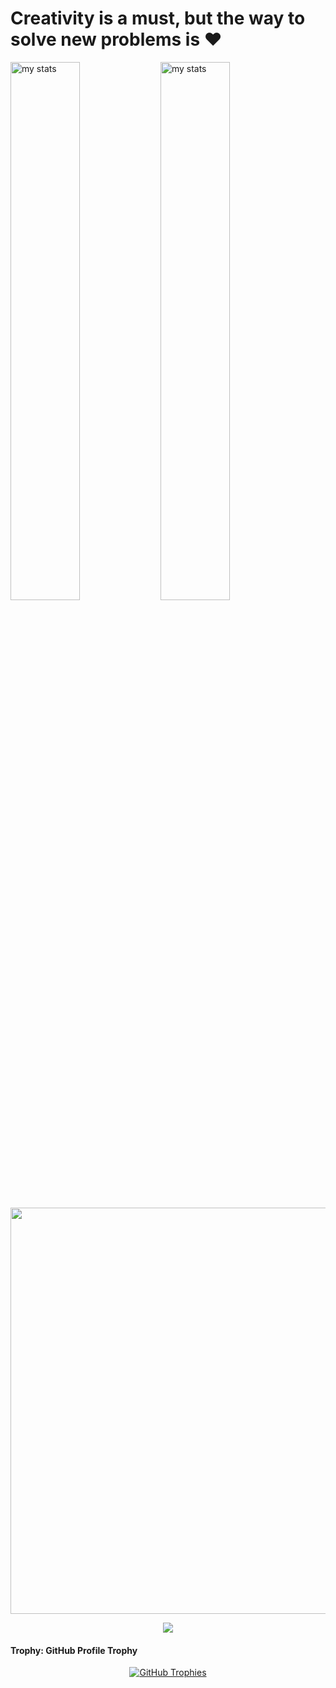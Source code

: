 # Creativity is a must, but the way to solve new problems is ❤️ 

<img alt="my stats" align="left" width="47%" src="https://github-readme-stats.vercel.app/api/top-langs/?username=centmarde&layout=compact&bg_color=00000000"/>
<img alt="my stats" align="left" width="47%"  src="https://github-readme-stats.vercel.app/api?username=centmarde&&show_icons=true&bg_color=00000000" />


<p align="center">
  <a href="#">
    <img width="650px" src="https://readme-typing-svg.herokuapp.com?font=Ubuntu&color=58a6ff&size=22&center=true&lines=Hello,+World+👋;Happy+to+See+You+Here+😀;This+is+my+expertise+💻;Feel+Free+to+Look+Around+✌;Reach+Me+Out+If+You+Need+Me+🎨🙌;Have+a+Great+Day+🌞">
  </a>
</p>

<p align="center">
  <a href="#">
   <img src="https://skillicons.dev/icons?i=postgres,laravel,supabase,vue,vuetify,pinia,ps,git&perline=8" />

  </a>
</p>

<!-- About Me Section -->


<!-- Trophy Section -->
#### Trophy: GitHub Profile Trophy

<p align="center"> 
  <a href="https://github.com/ryo-ma/github-profile-trophy">
   <img src="https://github-profile-trophy.vercel.app/?username=centmarde&row=1&column=9&theme=darkhub" alt="GitHub Trophies" />

  </a>
</p>

<br>

